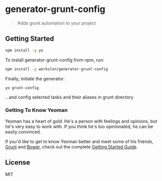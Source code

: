 # generator-grunt-config

> Adds grunt automation to your project

## Getting Started

```bash
npm install -g yo
```

To install generator-grunt-config from npm, run:

```bash
npm install -g workslon/generator-grunt-config
```

Finally, initiate the generator:

```bash
yo grunt-config
```

...and config selected tasks and their aliases in grunt directory

### Getting To Know Yeoman

Yeoman has a heart of gold. He's a person with feelings and opinions, but he's very easy to work with. If you think he's too opinionated, he can be easily convinced.

If you'd like to get to know Yeoman better and meet some of his friends, [Grunt](http://gruntjs.com) and [Bower](http://bower.io), check out the complete [Getting Started Guide](https://github.com/yeoman/yeoman/wiki/Getting-Started).


## License

MIT
